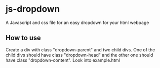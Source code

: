 # js-dropdown
A Javascript and css file for an easy dropdown for your html webpage

## How to use
Create a div with class "dropdown-parent" and two child divs. One of the child divs should have class "dropdown-head" and the other one should have class "dropdown-content".
Look into example.html
